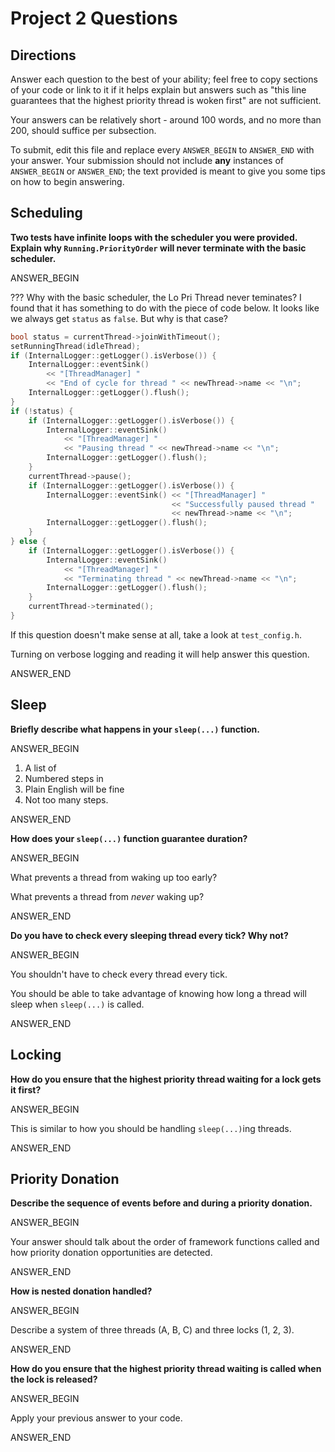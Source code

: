 # Project 2 Questions

## Directions

Answer each question to the best of your ability; feel free to copy sections of
your code or link to it if it helps explain but answers such as "this line
guarantees that the highest priority thread is woken first" are not sufficient.

Your answers can be relatively short - around 100 words, and no more than 200,
should suffice per subsection.

To submit, edit this file and replace every `ANSWER_BEGIN` to `ANSWER_END` with
your answer. Your submission should not include **any** instances of
`ANSWER_BEGIN` or `ANSWER_END`; the text provided is meant to give you some tips
on how to begin answering.

## Scheduling

**Two tests have infinite loops with the scheduler you were provided. Explain
why `Running.PriorityOrder` will never terminate with the basic scheduler.**

ANSWER_BEGIN

??? Why with the basic scheduler, the Lo Pri Thread never teminates? I found that it has something to do with the piece of code below. It looks like we always get `status` as `false`. But why is that case?
```C++
bool status = currentThread->joinWithTimeout();
setRunningThread(idleThread);
if (InternalLogger::getLogger().isVerbose()) {
    InternalLogger::eventSink()
        << "[ThreadManager] "
        << "End of cycle for thread " << newThread->name << "\n";
    InternalLogger::getLogger().flush();
}
if (!status) {
    if (InternalLogger::getLogger().isVerbose()) {
        InternalLogger::eventSink()
            << "[ThreadManager] "
            << "Pausing thread " << newThread->name << "\n";
        InternalLogger::getLogger().flush();
    }
    currentThread->pause();
    if (InternalLogger::getLogger().isVerbose()) {
        InternalLogger::eventSink() << "[ThreadManager] "
                                    << "Successfully paused thread "
                                    << newThread->name << "\n";
        InternalLogger::getLogger().flush();
    }
} else {
    if (InternalLogger::getLogger().isVerbose()) {
        InternalLogger::eventSink()
            << "[ThreadManager] "
            << "Terminating thread " << newThread->name << "\n";
        InternalLogger::getLogger().flush();
    }
    currentThread->terminated();
}
```

If this question doesn't make sense at all, take a look at `test_config.h`.

Turning on verbose logging and reading it will help answer this question.

ANSWER_END

## Sleep

**Briefly describe what happens in your `sleep(...)` function.**

ANSWER_BEGIN

1. A list of
2. Numbered steps in
3. Plain English will be fine
4. Not too many steps.

ANSWER_END

**How does your `sleep(...)` function guarantee duration?**

ANSWER_BEGIN

What prevents a thread from waking up too early?

What prevents a thread from _never_ waking up?

ANSWER_END

**Do you have to check every sleeping thread every tick? Why not?**

ANSWER_BEGIN

You shouldn't have to check every thread every tick.

You should be able to take advantage of knowing how long a thread will sleep
when `sleep(...)` is called.

ANSWER_END

## Locking

**How do you ensure that the highest priority thread waiting for a lock gets it
first?**

ANSWER_BEGIN

This is similar to how you should be handling `sleep(...)`ing threads.

ANSWER_END

## Priority Donation

**Describe the sequence of events before and during a priority donation.**

ANSWER_BEGIN

Your answer should talk about the order of framework functions called and how
priority donation opportunities are detected.

ANSWER_END

**How is nested donation handled?**

ANSWER_BEGIN

Describe a system of three threads (A, B, C) and three locks (1, 2, 3).

ANSWER_END

**How do you ensure that the highest priority thread waiting is called when the
lock is released?**

ANSWER_BEGIN

Apply your previous answer to your code.

ANSWER_END

